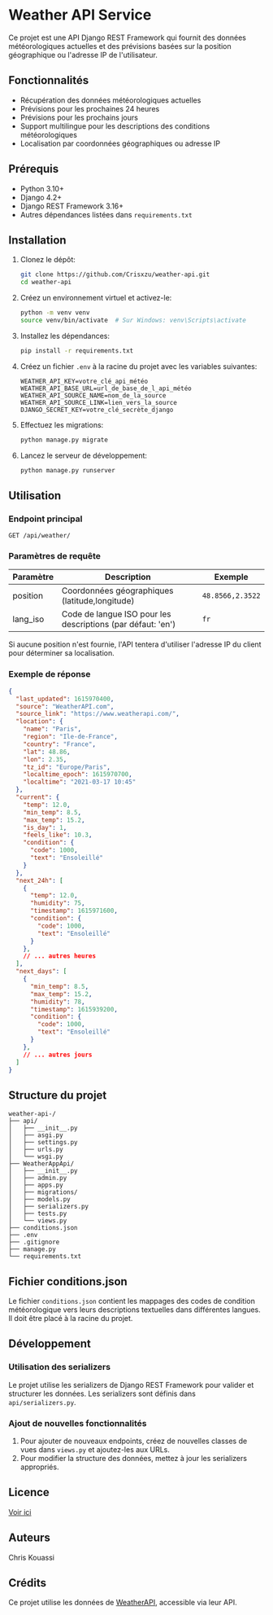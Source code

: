 # Weather API Service

Ce projet est une API Django REST Framework qui fournit des données météorologiques actuelles et des prévisions basées sur la position géographique ou l'adresse IP de l'utilisateur.

## Fonctionnalités

- Récupération des données météorologiques actuelles
- Prévisions pour les prochaines 24 heures
- Prévisions pour les prochains jours
- Support multilingue pour les descriptions des conditions météorologiques
- Localisation par coordonnées géographiques ou adresse IP

## Prérequis

- Python 3.10+
- Django 4.2+
- Django REST Framework 3.16+
- Autres dépendances listées dans `requirements.txt`

## Installation

1. Clonez le dépôt:
   ```bash
   git clone https://github.com/Crisxzu/weather-api.git
   cd weather-api
   ```

2. Créez un environnement virtuel et activez-le:
   ```bash
   python -m venv venv
   source venv/bin/activate  # Sur Windows: venv\Scripts\activate
   ```

3. Installez les dépendances:
   ```bash
   pip install -r requirements.txt
   ```

4. Créez un fichier `.env` à la racine du projet avec les variables suivantes:
   ```
   WEATHER_API_KEY=votre_clé_api_météo
   WEATHER_API_BASE_URL=url_de_base_de_l_api_météo
   WEATHER_API_SOURCE_NAME=nom_de_la_source
   WEATHER_API_SOURCE_LINK=lien_vers_la_source
   DJANGO_SECRET_KEY=votre_clé_secrète_django
   ```

5. Effectuez les migrations:
   ```bash
   python manage.py migrate
   ```

6. Lancez le serveur de développement:
   ```bash
   python manage.py runserver
   ```

## Utilisation

### Endpoint principal

```
GET /api/weather/
```

### Paramètres de requête

| Paramètre | Description                                                 | Exemple          |
|-----------|-------------------------------------------------------------|------------------|
| position  | Coordonnées géographiques (latitude,longitude)              | `48.8566,2.3522` |
| lang_iso  | Code de langue ISO pour les descriptions (par défaut: 'en') | `fr`             |

Si aucune position n'est fournie, l'API tentera d'utiliser l'adresse IP du client pour déterminer sa localisation.

### Exemple de réponse

```json
{
  "last_updated": 1615970400,
  "source": "WeatherAPI.com",
  "source_link": "https://www.weatherapi.com/",
  "location": {
    "name": "Paris",
    "region": "Ile-de-France",
    "country": "France",
    "lat": 48.86,
    "lon": 2.35,
    "tz_id": "Europe/Paris",
    "localtime_epoch": 1615970700,
    "localtime": "2021-03-17 10:45"
  },
  "current": {
    "temp": 12.0,
    "min_temp": 8.5,
    "max_temp": 15.2,
    "is_day": 1,
    "feels_like": 10.3,
    "condition": {
      "code": 1000,
      "text": "Ensoleillé"
    }
  },
  "next_24h": [
    {
      "temp": 12.0,
      "humidity": 75,
      "timestamp": 1615971600,
      "condition": {
        "code": 1000,
        "text": "Ensoleillé"
      }
    },
    // ... autres heures
  ],
  "next_days": [
    {
      "min_temp": 8.5,
      "max_temp": 15.2,
      "humidity": 78,
      "timestamp": 1615939200,
      "condition": {
        "code": 1000,
        "text": "Ensoleillé"
      }
    },
    // ... autres jours
  ]
}
```

## Structure du projet

```
weather-api-/
├── api/
│   ├── __init__.py
│   ├── asgi.py
│   ├── settings.py
│   ├── urls.py
│   └── wsgi.py
├── WeatherAppApi/
│   ├── __init__.py
│   ├── admin.py
│   ├── apps.py
│   ├── migrations/
│   ├── models.py
│   ├── serializers.py
│   ├── tests.py
│   └── views.py
├── conditions.json
├── .env
├── .gitignore
├── manage.py
└── requirements.txt
```

## Fichier conditions.json

Le fichier `conditions.json` contient les mappages des codes de condition météorologique vers leurs descriptions textuelles dans différentes langues. Il doit être placé à la racine du projet.

## Développement

### Utilisation des serializers

Le projet utilise les serializers de Django REST Framework pour valider et structurer les données. Les serializers sont définis dans `api/serializers.py`.

### Ajout de nouvelles fonctionnalités

1. Pour ajouter de nouveaux endpoints, créez de nouvelles classes de vues dans `views.py` et ajoutez-les aux URLs.
2. Pour modifier la structure des données, mettez à jour les serializers appropriés.

## Licence

[Voir ici](https://github.com/Crisxzu/weather-api/blob/main/LICENSE)

## Auteurs

Chris Kouassi

## Crédits

Ce projet utilise les données de [WeatherAPI](https://www.weatherapi.com/), accessible via leur API.